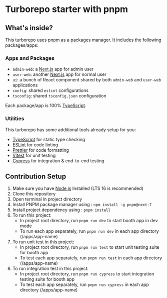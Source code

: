 # Turborepo starter with pnpm

## What's inside?

This turborepo uses [pnpm](https://pnpm.io) as a packages manager. It includes the following packages/apps:

### Apps and Packages

- `admin-web`: a [Next.js](https://nextjs.org) app for admin user
- `user-web`: another [Next.js](https://nextjs.org) app for normal user
- `ui`: a bunch of React component shared by both `admin-web` and `user-web` applications
- `config`: shared `eslint` configurations
- `tsconfig`: shared `tsconfig.json` configuration

Each package/app is 100% [TypeScript](https://www.typescriptlang.org/).

### Utilities

This turborepo has some additional tools already setup for you:

- [TypeScript](https://www.typescriptlang.org/) for static type checking
- [ESLint](https://eslint.org/) for code linting
- [Prettier](https://prettier.io) for code formatting
- [Vitest](https://vitest.dev/) for unit testing
- [Cypress](https://www.cypress.io/) for integration & end-to-end testing

## Contribution Setup

1. Make sure you have [Node.js](https://nodejs.org/en/) Installed (LTS 16 is recommended)
2. Clone this repository
3. Open terminal in project directory
4. Install PNPM package manager using : `npm install -g pnpm@next-7`
5. Install project dependency using : `pnpm install`
6. To run this project:
   - In project root directory, run `pnpm run dev` to start booth app in dev mode
   - To run each app separately, run `pnpm run dev` in each app directory (/apps/app-name)
7. To run unit test in this project:
   - In project root directory, run `pnpm run test` to start unit testing suite for booth app
   - To test each app separately, run `pnpm run test` in each app directory (/apps/app-name)
8. To run integration test in this project:
   - In project root directory, run `pnpm run cypress` to start integration testing suite for booth app
   - To test each app separately, run `pnpm run cypress` in each app directory (/apps/app-name)
